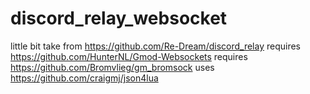 # discord_relay_websocket
little bit take from https://github.com/Re-Dream/discord_relay
requires https://github.com/HunterNL/Gmod-Websockets
requires https://github.com/Bromvlieg/gm_bromsock
uses https://github.com/craigmj/json4lua

